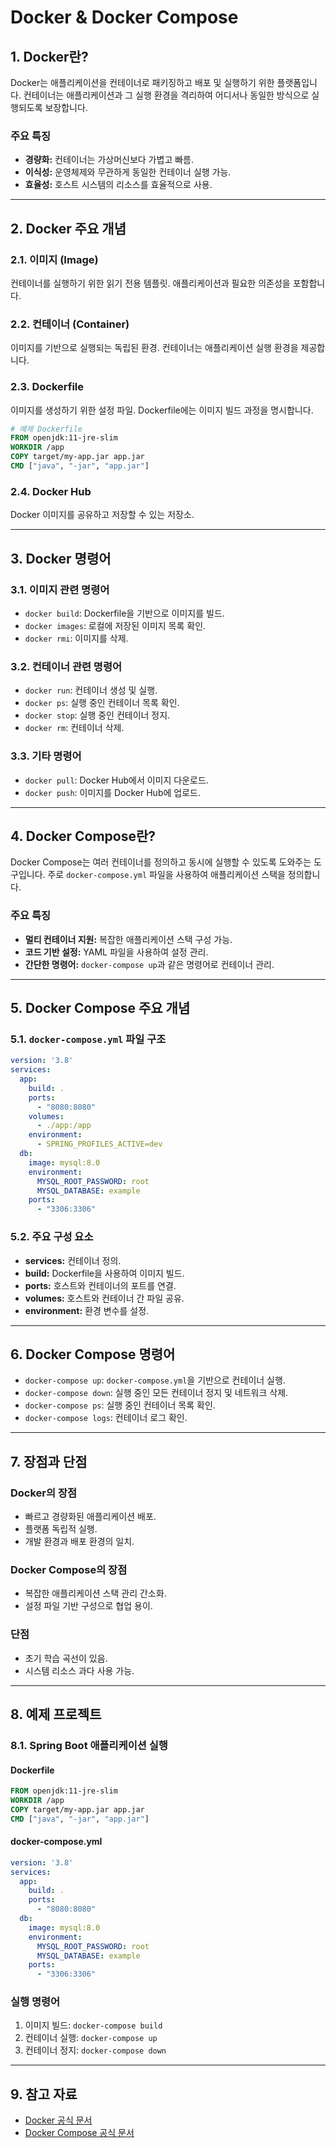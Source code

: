 # Docker & Docker Compose

## 1. Docker란?
Docker는 애플리케이션을 컨테이너로 패키징하고 배포 및 실행하기 위한 플랫폼입니다. 컨테이너는 애플리케이션과 그 실행 환경을 격리하여 어디서나 동일한 방식으로 실행되도록 보장합니다.

### 주요 특징
- **경량화:** 컨테이너는 가상머신보다 가볍고 빠름.
- **이식성:** 운영체제와 무관하게 동일한 컨테이너 실행 가능.
- **효율성:** 호스트 시스템의 리소스를 효율적으로 사용.

---

## 2. Docker 주요 개념

### 2.1. 이미지 (Image)
컨테이너를 실행하기 위한 읽기 전용 템플릿. 애플리케이션과 필요한 의존성을 포함합니다.

### 2.2. 컨테이너 (Container)
이미지를 기반으로 실행되는 독립된 환경. 컨테이너는 애플리케이션 실행 환경을 제공합니다.

### 2.3. Dockerfile
이미지를 생성하기 위한 설정 파일. Dockerfile에는 이미지 빌드 과정을 명시합니다.

```dockerfile
# 예제 Dockerfile
FROM openjdk:11-jre-slim
WORKDIR /app
COPY target/my-app.jar app.jar
CMD ["java", "-jar", "app.jar"]
```

### 2.4. Docker Hub
Docker 이미지를 공유하고 저장할 수 있는 저장소.

---

## 3. Docker 명령어

### 3.1. 이미지 관련 명령어
- `docker build`: Dockerfile을 기반으로 이미지를 빌드.
- `docker images`: 로컬에 저장된 이미지 목록 확인.
- `docker rmi`: 이미지를 삭제.

### 3.2. 컨테이너 관련 명령어
- `docker run`: 컨테이너 생성 및 실행.
- `docker ps`: 실행 중인 컨테이너 목록 확인.
- `docker stop`: 실행 중인 컨테이너 정지.
- `docker rm`: 컨테이너 삭제.

### 3.3. 기타 명령어
- `docker pull`: Docker Hub에서 이미지 다운로드.
- `docker push`: 이미지를 Docker Hub에 업로드.

---

## 4. Docker Compose란?
Docker Compose는 여러 컨테이너를 정의하고 동시에 실행할 수 있도록 도와주는 도구입니다. 주로 `docker-compose.yml` 파일을 사용하여 애플리케이션 스택을 정의합니다.

### 주요 특징
- **멀티 컨테이너 지원:** 복잡한 애플리케이션 스택 구성 가능.
- **코드 기반 설정:** YAML 파일을 사용하여 설정 관리.
- **간단한 명령어:** `docker-compose up`과 같은 명령어로 컨테이너 관리.

---

## 5. Docker Compose 주요 개념

### 5.1. `docker-compose.yml` 파일 구조
```yaml
version: '3.8'
services:
  app:
    build: .
    ports:
      - "8080:8080"
    volumes:
      - ./app:/app
    environment:
      - SPRING_PROFILES_ACTIVE=dev
  db:
    image: mysql:8.0
    environment:
      MYSQL_ROOT_PASSWORD: root
      MYSQL_DATABASE: example
    ports:
      - "3306:3306"
```

### 5.2. 주요 구성 요소
- **services:** 컨테이너 정의.
- **build:** Dockerfile을 사용하여 이미지 빌드.
- **ports:** 호스트와 컨테이너의 포트를 연결.
- **volumes:** 호스트와 컨테이너 간 파일 공유.
- **environment:** 환경 변수를 설정.

---

## 6. Docker Compose 명령어
- `docker-compose up`: `docker-compose.yml`을 기반으로 컨테이너 실행.
- `docker-compose down`: 실행 중인 모든 컨테이너 정지 및 네트워크 삭제.
- `docker-compose ps`: 실행 중인 컨테이너 목록 확인.
- `docker-compose logs`: 컨테이너 로그 확인.

---

## 7. 장점과 단점

### Docker의 장점
- 빠르고 경량화된 애플리케이션 배포.
- 플랫폼 독립적 실행.
- 개발 환경과 배포 환경의 일치.

### Docker Compose의 장점
- 복잡한 애플리케이션 스택 관리 간소화.
- 설정 파일 기반 구성으로 협업 용이.

### 단점
- 초기 학습 곡선이 있음.
- 시스템 리소스 과다 사용 가능.

---

## 8. 예제 프로젝트

### 8.1. Spring Boot 애플리케이션 실행
#### Dockerfile
```dockerfile
FROM openjdk:11-jre-slim
WORKDIR /app
COPY target/my-app.jar app.jar
CMD ["java", "-jar", "app.jar"]
```

#### docker-compose.yml
```yaml
version: '3.8'
services:
  app:
    build: .
    ports:
      - "8080:8080"
  db:
    image: mysql:8.0
    environment:
      MYSQL_ROOT_PASSWORD: root
      MYSQL_DATABASE: example
    ports:
      - "3306:3306"
```

### 실행 명령어
1. 이미지 빌드: `docker-compose build`
2. 컨테이너 실행: `docker-compose up`
3. 컨테이너 정지: `docker-compose down`

---

## 9. 참고 자료
- [Docker 공식 문서](https://docs.docker.com/)
- [Docker Compose 공식 문서](https://docs.docker.com/compose/)
